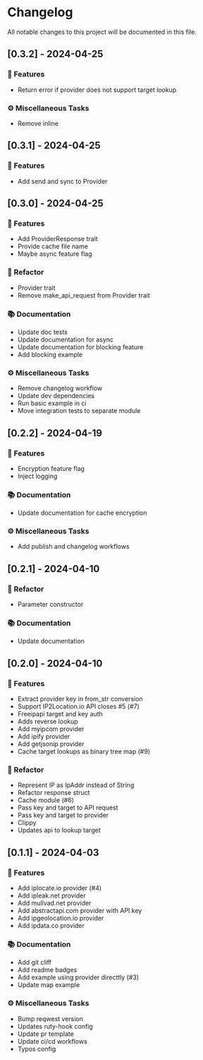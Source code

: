 # Changelog

All notable changes to this project will be documented in this file.

## [0.3.2] - 2024-04-25

### 🚀 Features

- Return error if provider does not support target lookup

### ⚙️ Miscellaneous Tasks

- Remove inline

## [0.3.1] - 2024-04-25

### 🚀 Features

- Add send and sync to Provider

## [0.3.0] - 2024-04-25

### 🚀 Features

- Add ProviderResponse trait
- Provide cache file name
- Maybe async feature flag

### 🚜 Refactor

- Provider trait
- Remove make_api_request from Provider trait

### 📚 Documentation

- Update doc tests
- Update documentation for async
- Update documentation for blocking feature
- Add blocking example

### ⚙️ Miscellaneous Tasks

- Remove changelog workflow
- Update dev dependencies
- Run basic example in ci
- Move integration tests to separate module

## [0.2.2] - 2024-04-19

### 🚀 Features

- Encryption feature flag
- Inject logging

### 📚 Documentation

- Update documentation for cache encryption

### ⚙️ Miscellaneous Tasks

- Add publish and changelog workflows

## [0.2.1] - 2024-04-10

### 🚜 Refactor

- Parameter constructor

### 📚 Documentation

- Update documentation

## [0.2.0] - 2024-04-10

### 🚀 Features

- Extract provider key in from_str conversion
- Support IP2Location.io API closes #5 (#7)
- Freeipapi target and key auth
- Adds reverse lookup
- Add  myipcom provider
- Add ipify provider
- Add getjsonip provider
- Cache target lookups as binary tree map (#9)

### 🚜 Refactor

- Represent IP as IpAddr instead of String
- Refactor response struct
- Cache module (#6)
- Pass key and target to API request
- Pass key and target to provider
- Clippy
- Updates api to lookup target

## [0.1.1] - 2024-04-03

### 🚀 Features

- Add iplocate.io provider (#4)
- Add ipleak.net provider
- Add mullvad.net provider
- Add abstractapi.com provider with API key
- Add ipgeolocation.io provider
- Add ipdata.co provider

### 📚 Documentation

- Add git cliff
- Add readme badges
- Add example using provider directtly (#3)
- Update map example

### ⚙️ Miscellaneous Tasks

- Bump reqwest version
- Updates ruty-hook config
- Update pr template
- Update ci/cd workflows
- Typos config


